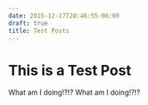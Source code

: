```yaml
---
date: 2015-12-17T20:46:55-06:00
draft: true
title: Test Posts
---
```


# This is a Test Post

What am I doing!?!?  What am I doing!?!?
